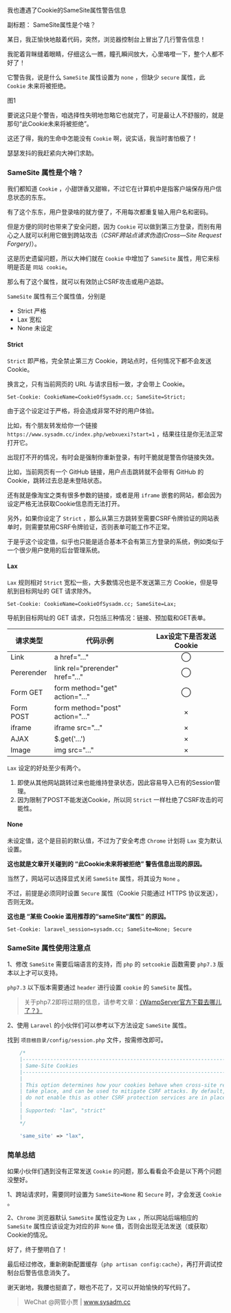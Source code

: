 我也遭遇了Cookie的SameSite属性警告信息

副标题： SameSite属性是个啥？



某日，我正愉快地敲着代码，突然，浏览器控制台上冒出了几行警告信息！

我驼着背眯缝着眼睛，仔细这么一瞧，瞳孔瞬间放大，心里咯噔一下，整个人都不好了！

它警告我，说是什么 `SameSite` 属性设置为 `none` ，但缺少 `secure` 属性，此 `Cookie` 未来将被拒绝。

图1



要说这只是个警告，咱选择性失明地忽略它也就完了，可是最让人不舒服的，就是那句“此Cookie未来将被拒绝”。

这还了得，我的生命中怎能没有 `Cookie` 啊，说实话，我当时害怕极了！

瑟瑟发抖的我赶紧向大神们求助。



### SameSite 属性是个啥？

我们都知道 `Cookie` ，小甜饼香又甜嘛，不过它在计算机中是指客户端保存用户信息状态的东东。

有了这个东东，用户登录啥的就方便了，不用每次都重复输入用户名和密码。

但是方便的同时也带来了安全问题，因为 `Cookie` 可以做到第三方登录，而别有用心之人就可以利用它做到跨站攻击（*CSRF跨站点请求伪造(Cross—Site Request Forgery)*）。

这是历史遗留问题，所以大神们就在 `Cookie` 中增加了 `SameSite` 属性，用它来标明是否是  `同站 cookie`。

那么有了这个属性，就可以有效防止CSRF攻击或用户追踪。



`SameSite` 属性有三个属性值，分别是

* Strict	严格
* Lax	宽松
* None	未设定



#### Strict

`Strict` 即严格，完全禁止第三方 Cookie，跨站点时，任何情况下都不会发送 Cookie。

换言之，只有当前网页的 URL 与请求目标一致，才会带上 Cookie。

```
Set-Cookie: CookieName=CookieOfSysadm.cc; SameSite=Strict;
```



由于这个设定过于严格，将会造成非常不好的用户体验。

比如，有个朋友转发给你一个链接 `https://www.sysadm.cc/index.php/webxuexi?start=1` ，结果往往是你无法正常打开它。



出现打不开的情况，有时会是强制你重新登录，有时干脆就是警告你链接失效。

比如，当前网页有一个 GitHub 链接，用户点击跳转就不会带有 GitHub 的 Cookie，跳转过去总是未登陆状态。

还有就是像淘宝之类有很多参数的链接，或者是用 `iframe` 嵌套的网站，都会因为设定严格无法获取Cookie信息而无法打开。



另外，如果你设定了 `Strict` ，那么从第三方跳转至需要CSRF令牌验证的网站表单时，则需要禁用CSRF令牌验证，否则表单可能工作不正常。

于是乎这个设定值，似乎也只能是适合基本不会有第三方登录的系统，例如类似于一个很少用户使用的后台管理系统。



#### Lax

`Lax` 规则相对 `Strict` 宽松一些，大多数情况也是不发送第三方 Cookie，但是导航到目标网址的 GET 请求除外。

```
Set-Cookie: CookieName=CookieOfSysadm.cc; SameSite=Lax;
```



导航到目标网址的 GET 请求，只包括三种情况：链接、预加载和GET表单。

| 请求类型   | 代码示例                      | Lax设定下是否发送Cookie |
| ---------- | ----------------------------- | :---------------------: |
| Link       | a href="…"                    |            ◯            |
| Pererender | link rel="prerender" href="…" |            ◯            |
| Form GET   | form method="get" action="…"  |            ◯            |
| Form POST  | form method="post" action="…" |            ×            |
| iframe     | iframe src="…"                |            ×            |
| AJAX       | $.get('…')                    |            ×            |
| Image      | img src="…"                   |            ×            |



`Lax` 设定的好处至少有两个。

1. 即使从其他网站跳转过来也能维持登录状态，因此容易导入已有的Session管理。
2. 因为限制了POST不能发送Cookie，所以同 `Strict` 一样杜绝了CSRF攻击的可能性。



#### None

未设定值，这个是目前的默认值，不过为了安全考虑 `Chrome` 计划将 `Lax` 变为默认设置。

**这也就是文章开关碰到的 “此Cookie未来将被拒绝” 警告信息出现的原因。**

当然了，网站可以选择显式关闭 `SameSite` 属性，将其设为 `None` 。

不过，前提是必须同时设置 `Secure` 属性（Cookie 只能通过 HTTPS 协议发送），否则无效。

**这也是 “某些 Cookie 滥用推荐的“sameSite“属性” 的原因。**

```
Set-Cookie: laravel_session=sysadm.cc; SameSite=None; Secure
```



### SameSite 属性使用注意点

1、修改 `SameSite` 需要后端语言的支持，而 `php` 的 `setcookie` 函数需要 `php7.3` 版本以上才可以支持。

`php7.3` 以下版本需要通过 `header` 进行设置 `cookie` 的 `SameSite` 属性。

>  关于php7.2即将过期的信息，请参考文章：[《WampServer官方下载去哪儿了？》](https://www.sysadm.cc/index.php/xitongyunwei/692-wampserver)



2、使用 `Laravel` 的小伙伴们可以参考以下方法设定 `SameSite` 属性。

找到 `项目根目录/config/session.php` 文件，按需修改即可。

```php
    /*
    |--------------------------------------------------------------------------
    | Same-Site Cookies
    |--------------------------------------------------------------------------
    |
    | This option determines how your cookies behave when cross-site requests
    | take place, and can be used to mitigate CSRF attacks. By default, we
    | do not enable this as other CSRF protection services are in place.
    |
    | Supported: "lax", "strict"
    |
    */

    'same_site' => "lax",
```



### 简单总结

如果小伙伴们遇到没有正常发送 `Cookie` 的问题，那么看看会不会是以下两个问题没整好。

1、跨站请求时，需要同时设置为  `SameSite=None` 和 `Secure` 时，才会发送 `Cookie` 。

2、`Chrome` 浏览器默认 `SameSite` 属性设定为 `Lax` ，所以网站后端相应的  `SameSite` 属性应该设定为对应的非 `None` 值，否则会出现无法发送（或获取）Cookie的情况。



好了，终于整明白了！

最后经过修改，重新刷新配置缓存（`php artisan config:cache`），再打开调试控制台后警告信息消失了。

谢天谢地，我腰也挺直了，眼也不花了，又可以开始愉快的写代码了。



> WeChat @网管小贾 | www.sysadm.cc

